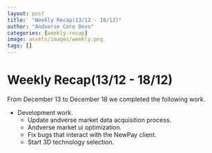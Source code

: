 ```yaml
---
layout: post
title:  "Weekly Recap(13/12 - 18/12)"
author: "Andverse Core Devs"
categories: [weekly-recap]
image: assets/images/weekly.png
tags: []
---
```


# Weekly Recap(13/12 - 18/12)

From December 13 to December 18 we completed the following work.

- Development work.
    - Update andverse market data acquisition process.
    - Andverse market ui optimization.
    - Fix bugs that interact with the NewPay client.
    - Start 3D technology selection.